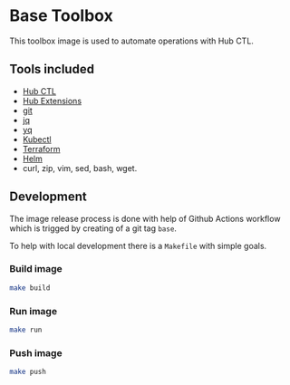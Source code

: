 # Base Toolbox

This toolbox image is used to automate operations with Hub CTL.

## Tools included

* [Hub CTL]
* [Hub Extensions](https://github.com/epam/hub-extensions/)
* [git](https://git-scm.com/)
* [jq](https://github.com/stedolan/jq)
* [yq](https://github.com/mikefarah/yq)
* [Kubectl](https://kubernetes.io/docs/reference/kubectl/kubectl/)
* [Terraform](https://www.terraform.io/)
* [Helm](https://helm.sh/)
* curl, zip, vim, sed, bash, wget.

[Hub CTL]: https://github.com/epam/hubctl

## Development

The image release process is done with help of Github Actions workflow which is trigged by creating of a git tag `base`.

To help with local development there is a `Makefile` with simple goals.

### Build image

```bash
make build
```

### Run image

```bash
make run
```

### Push image

```bash
make push
```
